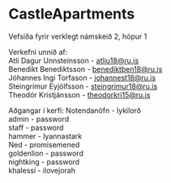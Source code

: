 # CastleApartments
Vefsíða fyrir verklegt námskeið 2, hópur 1

Verkefni unnið af:<br/>
Atli Dagur Unnsteinsson - atliu18@ru.is<br/>
Benedikt Benediktsson - benediktben18@ru.is<br/>
Jóhannes Ingi Torfason - johannest18@ru.is<br/>
Steingrímur Eyjólfsson - steingrimur18@ru.is<br/>
Theodór Kristjánsson - theodorkri15@ru.is<br/>

Aðgangar í kerfi:
Notendanöfn - lykilorð <br/>
admin - password<br/>
staff - password<br/>
hammer - lyannastark<br/>
Ned - promisemened<br/>
goldenlion - password<br/>
nightking - password<br/>
khalessi - ilovejorah<br/>
